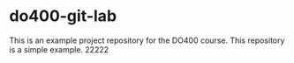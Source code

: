 # do400-git-lab

This is an example project repository for the DO400 course.
This repository is a simple example. 22222